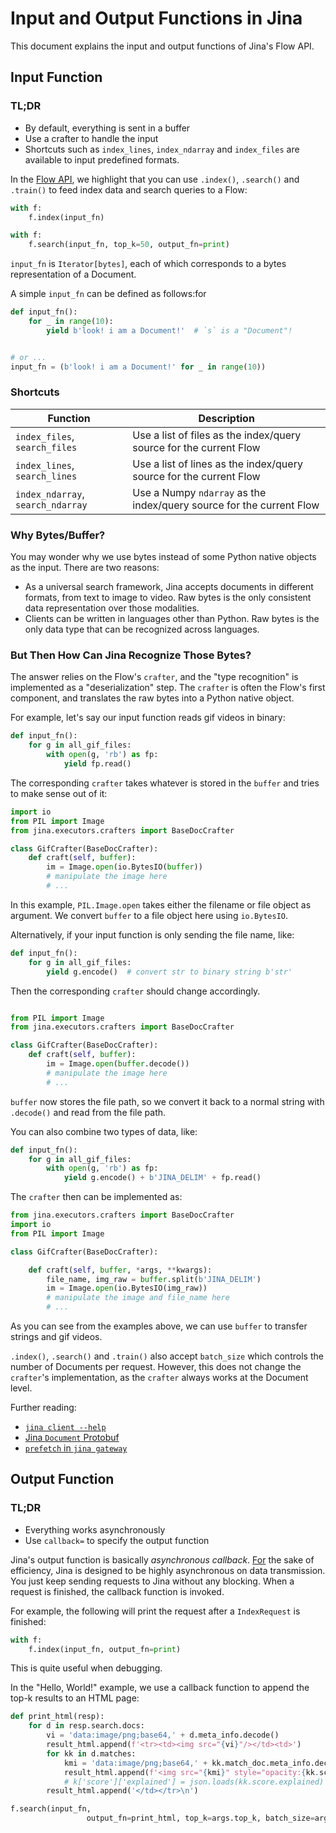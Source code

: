 # Input and Output Functions in Jina

This document explains the input and output functions of Jina's Flow API.

## Input Function

### TL;DR
- By default, everything is sent in a buffer
- Use a crafter to handle the input
- Shortcuts such as `index_lines`, `index_ndarray` and `index_files` are available to input predefined formats. 

In the [Flow API](../flow/index.md), we highlight that you can use `.index()`, `.search()` and `.train()` to feed index data and search queries to a Flow:

```python
with f:
    f.index(input_fn)
```

```python
with f:
    f.search(input_fn, top_k=50, output_fn=print)
```

`input_fn` is `Iterator[bytes]`, each of which corresponds to a bytes representation of a Document.

A simple `input_fn` can be defined as follows:for

```python
def input_fn():
    for _ in range(10):
        yield b'look! i am a Document!'  # `s` is a "Document"! 


# or ...
input_fn = (b'look! i am a Document!' for _ in range(10))
```

### Shortcuts

| Function                          | Description                                                          |
| ---                               | ---                                                                  |
| `index_files`, `search_files`     | Use a list of files as the index/query source for the current Flow   |
| `index_lines`, `search_lines`     | Use a list of lines as the index/query source for the current Flow   |
| `index_ndarray`, `search_ndarray` | Use a Numpy `ndarray` as the index/query source for the current Flow |

### Why Bytes/Buffer?

You may wonder why we use bytes instead of some Python native objects as the input. There are two reasons: 

- As a universal search framework, Jina accepts documents in different formats, from text to image to video. Raw bytes is the only consistent data representation over those modalities.
- Clients can be written in languages other than Python. Raw bytes is the only data type that can be recognized across languages.

### But Then How Can Jina Recognize Those Bytes?

The answer relies on the Flow's `crafter`, and the "type recognition" is implemented as a "deserialization" step. The `crafter` is often the Flow's first component, and translates the raw bytes into a Python native object. 

For example, let's say our input function reads gif videos in binary:
 
```python
def input_fn():
    for g in all_gif_files:
        with open(g, 'rb') as fp:
            yield fp.read()

```

The corresponding `crafter` takes whatever is stored in the `buffer` and tries to make sense out of it:

```python
import io
from PIL import Image
from jina.executors.crafters import BaseDocCrafter

class GifCrafter(BaseDocCrafter):
    def craft(self, buffer):
        im = Image.open(io.BytesIO(buffer))
        # manipulate the image here
        # ...
``` 

In this example, `PIL.Image.open` takes either the filename or file object as argument. We convert `buffer` to a file object here using `io.BytesIO`.

Alternatively, if your input function is only sending the file name, like:

```python
def input_fn():
    for g in all_gif_files:
        yield g.encode()  # convert str to binary string b'str'
```

Then the corresponding `crafter` should change accordingly.

```python

from PIL import Image
from jina.executors.crafters import BaseDocCrafter

class GifCrafter(BaseDocCrafter):
    def craft(self, buffer):
        im = Image.open(buffer.decode())
        # manipulate the image here
        # ...
``` 

`buffer` now stores the file path, so we convert it back to a normal string with `.decode()` and read from the file path.

You can also combine two types of data, like:

```python
def input_fn():
    for g in all_gif_files:
        with open(g, 'rb') as fp:
            yield g.encode() + b'JINA_DELIM' + fp.read()
```

The `crafter` then can be implemented as:

```python
from jina.executors.crafters import BaseDocCrafter
import io
from PIL import Image

class GifCrafter(BaseDocCrafter):

    def craft(self, buffer, *args, **kwargs):
        file_name, img_raw = buffer.split(b'JINA_DELIM')
        im = Image.open(io.BytesIO(img_raw))
        # manipulate the image and file_name here
        # ...

```

As you can see from the examples above, we can use `buffer` to transfer strings and gif videos.

`.index()`, `.search()` and `.train()` also accept `batch_size` which controls the number of Documents per request. However, this does not change the `crafter`'s implementation, as the `crafter` always works at the Document level. 

Further reading:
- [`jina client --help`](../cli/jina-client.html)
- [Jina `Document` Protobuf](../proto/docs.html#document)
- [`prefetch` in `jina gateway`](../cli/jina-gateway.html?highlight=prefetch#gateway%20arguments)


## Output Function

### TL;DR

- Everything works asynchronously
- Use `callback=` to specify the output function

Jina's output function is basically *asynchronous callback*. [For](For) the sake of efficiency, Jina is designed to be highly asynchronous on data transmission. You just keep sending requests to Jina without any blocking. When a request is finished, the callback function is invoked.

For example, the following will print the request after a `IndexRequest` is finished:

```python
with f:
    f.index(input_fn, output_fn=print)
```  

This is quite useful when debugging.

In the "Hello, World!" example, we use a callback function to append the top-k results to an HTML page:

```python
def print_html(resp):
    for d in resp.search.docs:
        vi = 'data:image/png;base64,' + d.meta_info.decode()
        result_html.append(f'<tr><td><img src="{vi}"/></td><td>')
        for kk in d.matches:
            kmi = 'data:image/png;base64,' + kk.match_doc.meta_info.decode()
            result_html.append(f'<img src="{kmi}" style="opacity:{kk.score.value}"/>')
            # k['score']['explained'] = json.loads(kk.score.explained)
        result_html.append('</td></tr>\n')
```

```python
f.search(input_fn,
                 output_fn=print_html, top_k=args.top_k, batch_size=args.query_batch_size)
```
